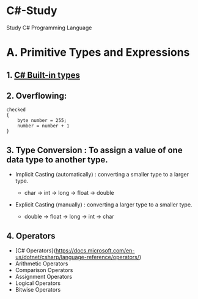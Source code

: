 # C#-Study
Study C# Programming Language

# A. Primitive Types and Expressions

 ## 1. [C# Built-in types](https://docs.microsoft.com/en-us/dotnet/csharp/language-reference/builtin-types/built-in-types)
  
 ## 2. Overflowing:
```
checked
{
    byte number = 255;
    number = number + 1
}
```

## 3. Type Conversion : To assign a value of one data type to another type.
   - Implicit Casting (automatically) : converting a smaller type to a larger type.
      - char -> int -> long -> float -> double

   - Explicit Casting (manually) : converting a larger type to a smaller type.
      - double -> float -> long -> int -> char

 ## 4. Operators
   - [C# Operators}(https://docs.microsoft.com/en-us/dotnet/csharp/language-reference/operators/)
   - Arithmetic Operators
   - Comparison Operators
   - Assignment Operators
   - Logical Operators
   - Bitwise Operators
   
